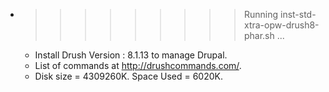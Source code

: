 * >>>>>>>>> Running inst-std-xtra-opw-drush8-phar.sh ...
  * Install  Drush Version : 8.1.13  to manage Drupal.
  * List of commands at http://drushcommands.com/.
  * Disk size = 4309260K. Space Used = 6020K.
